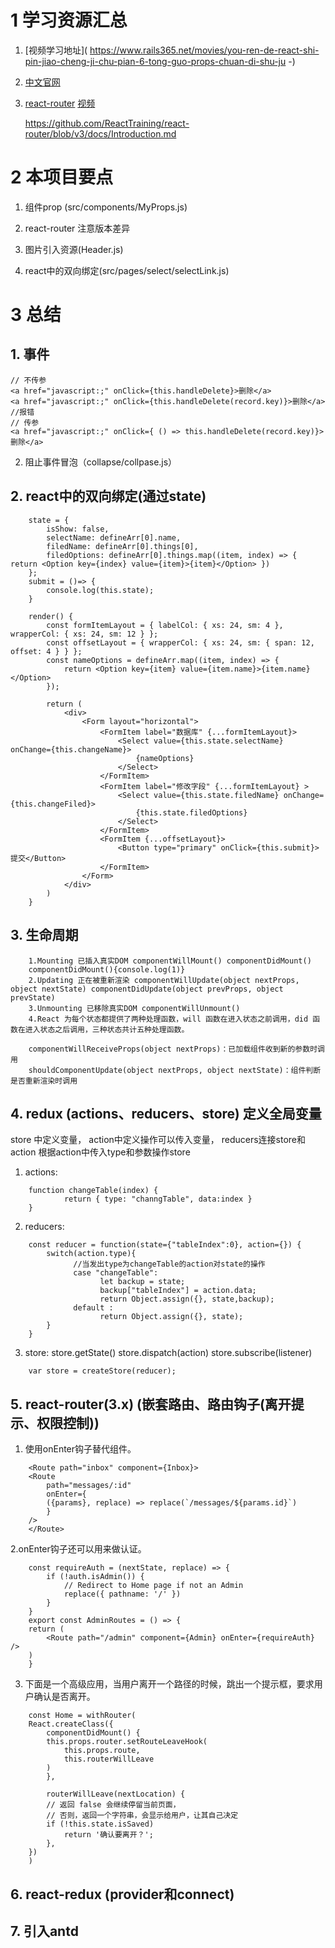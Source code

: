 # 1 学习资源汇总


1. [视频学习地址](
https://www.rails365.net/movies/you-ren-de-react-shi-pin-jiao-cheng-ji-chu-pian-6-tong-guo-props-chuan-di-shu-ju -)


2. [中文官网](https://react.docschina.org/docs/)

3. [react-router](http://react-guide.github.io)
   [视频](https://www.rails365.net/movies/qing-song-react-router-01-jie-shao)

   https://github.com/ReactTraining/react-router/blob/v3/docs/Introduction.md

# 2 本项目要点

1. 组件prop (src/components/MyProps.js)

2. react-router  注意版本差异

3. 图片引入资源(Header.js)

4. react中的双向绑定(src/pages/select/selectLink.js)

# 3 总结
## 1. 事件 
```
// 不传参
<a href="javascript:;" onClick={this.handleDelete}>删除</a> 
<a href="javascript:;" onClick={this.handleDelete(record.key)}>删除</a>  //报错
// 传参
<a href="javascript:;" onClick={ () => this.handleDelete(record.key)}>删除</a>
```
2. 阻止事件冒泡（collapse/collpase.js）



## 2. react中的双向绑定(通过state)
```
    state = {
        isShow: false,
        selectName: defineArr[0].name,
        filedName: defineArr[0].things[0],
        filedOptions: defineArr[0].things.map((item, index) => { return <Option key={index} value={item}>{item}</Option> })
    };
    submit = ()=> {
        console.log(this.state);
    }

    render() {
        const formItemLayout = { labelCol: { xs: 24, sm: 4 }, wrapperCol: { xs: 24, sm: 12 } };
        const offsetLayout = { wrapperCol: { xs: 24, sm: { span: 12, offset: 4 } } };
        const nameOptions = defineArr.map((item, index) => {
            return <Option key={item} value={item.name}>{item.name}</Option>
        });

        return (
            <div>
                <Form layout="horizontal">
                    <FormItem label="数据库" {...formItemLayout}>
                        <Select value={this.state.selectName} onChange={this.changeName}>
                            {nameOptions}
                        </Select>
                    </FormItem>
                    <FormItem label="修改字段" {...formItemLayout} >
                        <Select value={this.state.filedName} onChange={this.changeFiled}>
                            {this.state.filedOptions}
                        </Select>
                    </FormItem>
                    <FormItem {...offsetLayout}>
                        <Button type="primary" onClick={this.submit}>提交</Button>
                    </FormItem>
                </Form>
            </div>
        )
    }
```

## 3. 生命周期
```
    1.Mounting 已插入真实DOM componentWillMount() componentDidMount()
    componentDidMount(){console.log(1)}
    2.Updating 正在被重新渲染 componentWillUpdate(object nextProps, object nextState) componentDidUpdate(object prevProps, object prevState)
    3.Unmounting 已移除真实DOM componentWillUnmount()
    4.React 为每个状态都提供了两种处理函数，will 函数在进入状态之前调用，did 函数在进入状态之后调用，三种状态共计五种处理函数。

    componentWillReceiveProps(object nextProps)：已加载组件收到新的参数时调用
    shouldComponentUpdate(object nextProps, object nextState)：组件判断是否重新渲染时调用
```
   
## 4. redux (actions、reducers、store) 定义全局变量
store 中定义变量，
action中定义操作可以传入变量，
reducers连接store和action 根据action中传入type和参数操作store
1. actions:
```
    function changeTable(index) {
            return { type: "channgTable", data:index }
    }
```

2. reducers:
```
    const reducer = function(state={"tableIndex":0}, action={}) {
        switch(action.type){
              //当发出type为changeTable的action对state的操作
              case "changeTable":
                    let backup = state;
                    backup["tableIndex"] = action.data;
                    return Object.assign({}, state,backup);
              default :
                    return Object.assign({}, state);
        }
    }

```

3. store:
store.getState()
store.dispatch(action)
store.subscribe(listener)
```
    var store = createStore(reducer);
```

## 5. react-router(3.x) (嵌套路由、路由钩子(离开提示、权限控制))
1. 使用onEnter钩子替代<Redirect>组件。
```  
    <Route path="inbox" component={Inbox}>
    <Route
        path="messages/:id"
        onEnter={
        ({params}, replace) => replace(`/messages/${params.id}`)
        } 
    />
    </Route>
```

2.onEnter钩子还可以用来做认证。
```
    const requireAuth = (nextState, replace) => {
        if (!auth.isAdmin()) {
            // Redirect to Home page if not an Admin
            replace({ pathname: '/' })
        }
    }
    export const AdminRoutes = () => {
    return (
        <Route path="/admin" component={Admin} onEnter={requireAuth} />
    )
    }
```

3. 下面是一个高级应用，当用户离开一个路径的时候，跳出一个提示框，要求用户确认是否离开。
```
    const Home = withRouter(
    React.createClass({
        componentDidMount() {
        this.props.router.setRouteLeaveHook(
            this.props.route, 
            this.routerWillLeave
        )
        },

        routerWillLeave(nextLocation) {
        // 返回 false 会继续停留当前页面，
        // 否则，返回一个字符串，会显示给用户，让其自己决定
        if (!this.state.isSaved)
            return '确认要离开？';
        },
    })
    )
```

## 6. react-redux  (provider和connect)


## 7. 引入antd
